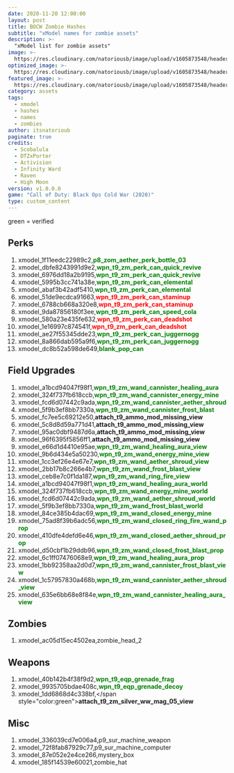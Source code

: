 ```yaml
---
date: 2020-11-20 12:00:00
layout: post
title: BOCW Zombie Hashes
subtitle: "xModel names for zombie assets"
description: >-
  "xModel list for zombie assets"
image: >-
  https://res.cloudinary.com/natoriousb/image/upload/v1605873548/headers/Zombies_Screenshot_03_llvhdc.jpg
optimized_image: >- 
  https://res.cloudinary.com/natoriousb/image/upload/v1605873548/headers/Zombies_Screenshot_03_llvhdc.jpg
featured_image: >-
  https://res.cloudinary.com/natoriousb/image/upload/v1605873548/headers/Zombies_Screenshot_03_llvhdc.jpg
category: assets
tags:
  - xmodel
  - hashes
  - names
  - zombies
author: itsnatorioub
paginate: true
credits:
  - Scobalula
  - DTZxPorter
  - Activision
  - Infinity Ward
  - Raven
  - High Moon
version: v1.0.0.0
game: "Call of Duty: Black Ops Cold War (2020)"
type: custom_content
---
```


green = verified

<div><h2>Perks</h2></div>

1. xmodel_1f11eedc22989c2,<span style="color:green">**p8_zom_aether_perk_bottle_03**</span>
1. xmodel_dbfe8243991d9e2,<span style="color:green">**wpn_t9_zm_perk_can_quick_revive**</span>
1. xmodel_6976dd18a2b9195,<span style="color:green">**wpn_t9_zm_perk_can_quick_revive**</span>
1. xmodel_5995b3cc741a38e,<span style="color:green">**wpn_t9_zm_perk_can_elemental**</span>
1. xmodel_abaf3b42adf5410,<span style="color:green">**wpn_t9_zm_perk_can_elemental**</span>
1. xmodel_51de9ecdca91663,<span style="color:red">**wpn_t9_zm_perk_can_staminup**</span>
1. xmodel_6788cb668a320e8,<span style="color:red">**wpn_t9_zm_perk_can_staminup**</span>
1. xmodel_9da87856180f3ee,<span style="color:green">**wpn_t9_zm_perk_can_speed_cola**</span>
1. xmodel_580a23e435fe632,<span style="color:red">**wpn_t9_zm_perk_can_deadshot**</span>
1. xmodel_1e16997c874541f,<span style="color:red">**wpn_t9_zm_perk_can_deadshot**</span>
1. xmodel_ae27f55345dde23,<span style="color:green">**wpn_t9_zm_perk_can_juggernogg**</span>
1. xmodel_8a866dab595a9f6,<span style="color:green">**wpn_t9_zm_perk_can_juggernogg**</span>
1. xmodel_dc8b52a598de649,<span style="color:green">**blank_pop_can**</span>

<div><h2>Field Upgrades</h2></div>

1. xmodel_a1bcd94047f98f1,<span style="color:green">**wpn_t9_zm_wand_cannister_healing_aura**</span>
1. xmodel_324f737fb618ccb,<span style="color:green">**wpn_t9_zm_wand_cannister_energy_mine**</span>
1. xmodel_fcd6d07442c9ada,<span style="color:green">**wpn_t9_zm_wand_cannister_aether_shroud**</span>
1. xmodel_5f9b3ef8bb7330a,<span style="color:green">**wpn_t9_zm_wand_cannister_frost_blast**</span>
1. xmodel_fc7ee5c69212e50,**attach_t9_ammo_mod_missing_view**
1. xmodel_5c8d8d59a771d41,**attach_t9_ammo_mod_missing_view**
1. xmodel_95ac0dbf9487d6a,**attach_t9_ammo_mod_missing_view**
1. xmodel_96f6395f5856ff1,**attach_t9_ammo_mod_missing_view**
1. xmodel_e66d1d4410e95ae,<span style="color:green">**wpn_t9_zm_wand_healing_aura_view**</span>
1. xmodel_9b6d434e5a50230,<span style="color:green">**wpn_t9_zm_wand_energy_mine_view**</span>
1. xmodel_1cc3ef26e4e67e7,<span style="color:green">**wpn_t9_zm_wand_aether_shroud_view**</span>
1. xmodel_2bb17b8c266e4b7,<span style="color:green">**wpn_t9_zm_wand_frost_blast_view**</span>
1. xmodel_ceb8e7c0f1da187,<span style="color:green">**wpn_t9_zm_wand_ring_fire_view**</span>
1. xmodel_a1bcd94047f98f1,<span style="color:green">**wpn_t9_zm_wand_healing_aura_world**</span>
1. xmodel_324f737fb618ccb,<span style="color:green">**wpn_t9_zm_wand_energy_mine_world**</span>
1. xmodel_fcd6d07442c9ada,<span style="color:green">**wpn_t9_zm_wand_aether_shroud_world**</span>
1. xmodel_5f9b3ef8bb7330a,<span style="color:green">**wpn_t9_zm_wand_frost_blast_world**</span>
1. xmodel_84ce385b4dac69,<span style="color:green">**wpn_t9_zm_wand_closed_energy_mine**</span>
1. xmodel_75ad8f39b6adc56,<span style="color:green">**wpn_t9_zm_wand_closed_ring_fire_wand_prop**</span>
1. xmodel_410dfe4defd6e46,<span style="color:green">**wpn_t9_zm_wand_closed_aether_shroud_prop**</span>
1. xmodel_d50cbf1b29ddb96,<span style="color:green">**wpn_t9_zm_wand_closed_frost_blast_prop**</span>
1. xmodel_6c1ff07476068e9,<span style="color:green">**wpn_t9_zm_wand_healing_aura_prop**</span>
1. xmodel_1bb92358aa2d0d7,<span style="color:green">**wpn_t9_zm_wand_cannister_frost_blast_view**</span>
1. xmodel_1c57957830a468b,<span style="color:green">**wpn_t9_zm_wand_cannister_aether_shroud_view**</span>
1. xmodel_635e6bb68e8f84e,<span style="color:green">**wpn_t9_zm_wand_cannister_healing_aura_view**</span>

<div><h2>Zombies</h2></div>

1. xmodel_ac05d15ec4502ea,zombie_head_2

<div><h2>Weapons</h2></div>

1. xmodel_40b142b4f38f9d2,<span style="color:green">**wpn_t9_eqp_grenade_frag**</span>
1. xmodel_9935705bdae408c,<span style="color:green">**wpn_t9_eqp_grenade_decoy**</span>
1. xmodel_1dd6868d4c338bf,</span style="color:green">**attach_t9_zm_silver_ww_mag_05_view**</span>

<div><h2>Misc</h2></div>

1. xmodel_336039cd7e006a4,p9_sur_machine_weapon
1. xmodel_72f8fab87929c77,p9_sur_machine_computer
1. xmodel_87e052e2e4ce266,mystery_box
1. xmodel_185f14539e60021,zombie_hat